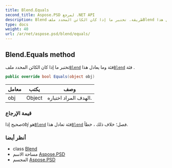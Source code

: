```yaml
---
title: Blend.Equals
second_title: Aspose.PSD لمرجع .NET API
description: Blend طريقة. تختبر ما إذا كان الكائن المحدد ملفBlend فئة وما يعادل هذاBlend فئة .
type: docs
weight: 40
url: /ar/net/aspose.psd/blend/equals/
---
```

## Blend.Equals method

تختبر ما إذا كان الكائن المحدد ملف[`Blend`](../) فئة وما يعادل هذا[`Blend`](../) فئة .

```csharp
public override bool Equals(object obj)
```

| معامل | يكتب | وصف |
| --- | --- | --- |
| obj | Object | الهدف المراد اختباره. |

### قيمة الإرجاع

صحيح إذا*obj* هو[`Blend`](../) فئة تعادل هذا[`Blend`](../) فصل؛ خلاف ذلك ، خطأ.

### أنظر أيضا

* class [Blend](../)
* مساحة الاسم [Aspose.PSD](../../blend/)
* المجسم [Aspose.PSD](../../../)


